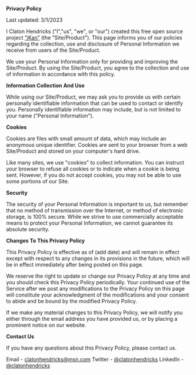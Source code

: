 **Privacy Policy**

Last updated: 3/1/2023

I Claton Hendricks (\"I\",\"us\", \"we\", or \"our\") created this free open source project [“iKan”](https://github.com/clatonhendricks/OpenAI/tree/main/iKan) (the \"Site/Product\"). This page informs
you of our policies regarding the collection, use and disclosure of
Personal Information we receive from users of the Site/Product.

We use your Personal Information only for providing and improving the
Site/Product. By using the Site/Product, you agree to the collection and use of
information in accordance with this policy.

**Information Collection And Use**

While using our Site/Product, we may ask you to provide us with certain
personally identifiable information that can be used to contact or
identify you. Personally identifiable information may include, but is
not limited to your name (\"Personal Information\").


**Cookies**

Cookies are files with small amount of data, which may include an
anonymous unique identifier. Cookies are sent to your browser from a web
Site/Product and stored on your computer\'s hard drive.

Like many sites, we use \"cookies\" to collect information. You can
instruct your browser to refuse all cookies or to indicate when a cookie
is being sent. However, if you do not accept cookies, you may not be
able to use some portions of our Site.

**Security**

The security of your Personal Information is important to us, but
remember that no method of transmission over the Internet, or method of
electronic storage, is 100% secure. While we strive to use commercially
acceptable means to protect your Personal Information, we cannot
guarantee its absolute security.

**Changes To This Privacy Policy**

This Privacy Policy is effective as of (add date) and will remain in
effect except with respect to any changes in its provisions in the
future, which will be in effect immediately after being posted on this
page.

We reserve the right to update or change our Privacy Policy at any time
and you should check this Privacy Policy periodically. Your continued
use of the Service after we post any modifications to the Privacy Policy
on this page will constitute your acknowledgment of the modifications
and your consent to abide and be bound by the modified Privacy Policy.

If we make any material changes to this Privacy Policy, we will notify
you either through the email address you have provided us, or by placing
a prominent notice on our website.

**Contact Us**

If you have any questions about this Privacy Policy, please contact us.

Email - clatonhendricks@msn.com 
Twitter - [@clatonhendricks](http://twitter.com/clatonhendricks)
LinkedIn - [@clatonhendricks](http://www.linkedin.com/in/clatonhendricks)
